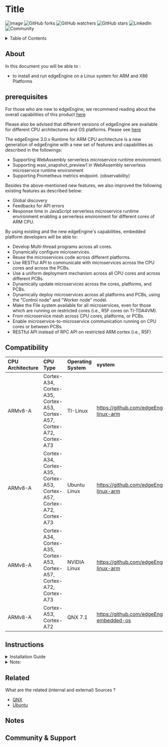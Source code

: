 # Title

![image](https://user-images.githubusercontent.com/86588827/181847386-389eadcd-de4a-421b-908d-e31edc646657.png)
![GitHub forks](https://img.shields.io/github/forks/mimikcommunity/example-Repo?style=for-the-badge)
![GitHub watchers](https://img.shields.io/github/watchers/mimikcommunity/example-repo?style=for-the-badge)
![GitHub stars](https://img.shields.io/github/stars/mimikcommunity/example-repo?style=for-the-badge)
![LinkedIn](https://img.shields.io/badge/LinkedIn-0077B5?style=for-the-badge&logo=linkedin&logoColor=white)
![Community](https://img.shields.io/badge/LinkedIn-0077B5?style=for-the-badge&logo=linkedin&logoColor=white)


<!-- TABLE OF CONTENTS -->
<details>
  <summary>Table of Contents</summary>
<ol>
  <li>  <a href="#About">About</a> </li>
  <li> <a href="#prerequisites">prerequisite</a> </li>
  <li>  <a href="#Compatibility">Compatibility</a> </li>
  <li>  <a href="#Instructions">Instructions</a> </li>
  <li>  <a href="#Related">Related</a> </li>
  <li>  <a href="#Notes">Notes</a> </li>
  <li>  <a href="#Community-&Support">Community & Support</a> </li>
  
 
  </ol>
       
</details>

## About
In this document you will be able to : 

- to install and run edgeEngine on a Linux system for ARM and X86 Platforms

## prerequisites


For those who are new to edgeEngine, we recommend reading about the overall capabilities of this product [here](https://devdocs.mimik.com/introduction)


Please also be advised that different versions of edgeEngine are available for different CPU architectures and OS platforms. Please see [here](https://github.com/edgeEngine)

The edgeEngine 3.0.x Runtime for ARM CPU architecture is a new generation of edgeEngine with a new set of features and capabilities as described in the followings:

 - Supporting WebAssembly serverless microservice runtime environment.
 - Supporting wasi_snapshot_preview1 in WebAssembly serverless microservice runtime environment
 - Supporting Prometheus metrics endpoint. (observability)

 Besides the above-mentioned new features, we also improved the following existing features as described below:
 - Global discovery
 - Feedbacks for API errors
 - Response time in JavaScript serverless microservice runtime environment enabling a serverless environment for different cores of ARM CPU.
 
 By using existing and the new edgeEngine's capabilities, embedded platform developers will be able to: 
 
 - Develop Multi-thread programs across all cores.
 - Dynamically configure microservices.
 - Reuse the microservices code across different platforms.
 - Use RESTful API to communicate with microservices across the CPU cores and across the PCBs.
 - Use a uniform deployment mechanism across all CPU cores and across different PCBs.
 - Dynamically update microservices across the cores, platforms, and PCBs.
 - Dynamically deploy microservices across all platforms and PCBs, using the "Control node" and "Worker node" model.
 - Make the File system available for all microservices, even for those which are running on restricted cores (i.e., R5F cores on TI-TDA4VM).
 - From microservice mesh across CPU cores, platforms, or PCBs.
 - Enable microservice-to-microservice communication running on CPU cores or between PCBs.
 - RESTful API instead of RPC API on restricted ARM cortex (i.e., R5F)

 ## Compatibility



| CPU Architecture | CPU Type   | Operating System| system |
| :-------- | :------- | :-------- | :-------- |
| ARMv8-A| Cortex-A34, Cortex-A35, Cortex-A53, Cortex-A57, Cortex-A72, Cortex-A73|TI-Linux     | https://github.com/edgeEngine/edgeengine-linux-arm| 
|ARMv8-A | Cortex-A34, Cortex-A35, Cortex-A53, Cortex-A57, Cortex-A72, Cortex-A73  |Ubuntu Linux  | https://github.com/edgeEngine/edgeengine-linux-arm| 
|  ARMv8-A| Cortex-A34, Cortex-A35, Cortex-A53, Cortex-A57, Cortex-A72, Cortex-A73| NVIDIA Linux | https://github.com/edgeEngine/edgeengine-linux-arm| 
|ARMv8-A  |  Cortex-A53, Cortex-A72       | QNX 7.1  | https://github.com/edgeEngine/edgeengine-embedded-os | 



## Instructions 

<details><summary> Installation Guide </summary>
<p>
 
1. Download the latest release for Ubuntu [HERE](https://github.com/edgeEngine/edgeengine-linux/releases)
 
2. Create a new directory
 
3. Move the package to newly a created directory 
 
4. Open a terminal and navigate to the newly created directory that now has the downloaded .tar file
 
5. *Untar package (ex:)
 
```
tar xvf edge-linux-v3.0.0.tar
```
6. Run start script to start edgeEngine
```
./start.sh
```
7. Please visit https://developer.mimik.com and create your account and access the resources


</p>
</details>

<details><summary> Note: </summary>
<p>


* A directory may be made after untaring. Navigate into that directory to find `start.sh` script 
- Do not close the terminal window where edgeEngine is running. Closing this window will terminate edgeEngine process.
- To stop edgeEngine, simply close or use the keyboard shortcut CTRL + C in the terminal window where edgeEngine is running "Hello World."


</p>
</details>

## Related

What are the related (internal and external) Sources ? 
- [QNX](https://www.qnx.com/developers/docs/)
- [Ubuntu](https://ubuntu.com/desktop/developers)


## Notes 

## Community & Support 

